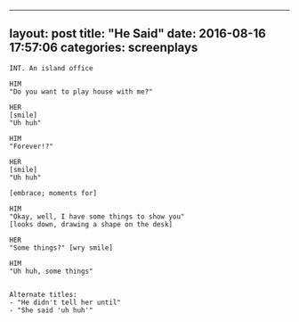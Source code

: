 
---
layout: post
title:  "He Said"
date:   2016-08-16 17:57:06
categories: screenplays
---

```
INT. An island office

HIM
"Do you want to play house with me?"

HER
[smile]
"Uh huh"

HIM
"Forever!?"

HER
[smile]
"Uh huh" 

[embrace; moments for]

HIM
"Okay, well, I have some things to show you"
[looks down, drawing a shape on the desk]

HER
"Some things?" [wry smile]

HIM
"Uh huh, some things"


Alternate titles:
- "He didn't tell her until"
- "She said 'uh huh'"
```
